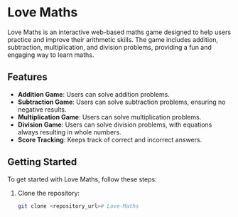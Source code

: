 # Love Maths

Love Maths is an interactive web-based maths game designed to help users practice and improve their arithmetic skills. The game includes addition, subtraction, multiplication, and division problems, providing a fun and engaging way to learn maths.

## Features

- **Addition Game**: Users can solve addition problems.
- **Subtraction Game**: Users can solve subtraction problems, ensuring no negative results.
- **Multiplication Game**: Users can solve multiplication problems.
- **Division Game**: Users can solve division problems, with equations always resulting in whole numbers.
- **Score Tracking**: Keeps track of correct and incorrect answers.

## Getting Started

To get started with Love Maths, follow these steps:

1. Clone the repository:
   ```bash
   git clone <repository_url># Love-Maths
